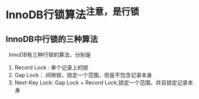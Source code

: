 # InnoDB行锁算法<sup>注意，是行锁</sup>
## InnoDB中行锁的三种算法
&nbsp;&nbsp;InnoDB有三种行锁的算法，分别是
1. Record Lock : 单个记录上的锁
2. Gap Lock： 间隙锁，锁定一个范围，但是不包含记录本身
3. Next-Key Lock: Gap Lock + Record Lock,锁定一个范围，并且锁定记录本身